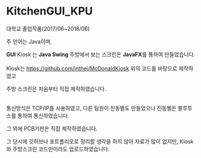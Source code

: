 # KitchenGUI_KPU
 대학교 졸업작품(2017/06~2018/06)

주 언어는 Java이며,

**GUI**
Kiosk 는 **Java Swing**
주방에서 보는 스크린은 **JavaFX**를 통하여 만들었습니다.
<br><br>
Kiosk는
https://github.com/inthej/McDonaldKiosk
위의 코드를 바탕으로 제작하였고

주방 스크린은 처음부터 직접 제작하였습니다.
<br><br>

통신방식은 TCP/IP를 사용하였고, 다른 팀원이 진동벨도 만들었으나
진동벨은 블루투스를 통하여 통신하였습니다.

그 외에 PCB기판은 직접 제작하였습니다.

그 당시에 깃허브나 포트폴리오로 정리할 생각을 하지 않아 자료가 많이 없지만,
Kiosk와 주방스크린 코드만이라도 업로드하였습니다.
